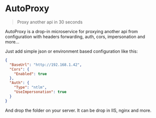 # AutoProxy
> Proxy another api in 30 seconds

AutoProxy is a drop-in microservice for proxying another api from configuration with headers forwarding, auth, cors, impersonation and more...

Just add simple json or environment based configuration like this:
```json
{
  "BaseUrl": "http://192.168.1.42",
  "Cors": {
    "Enabled": true
  },
  "Auth": {
    "Type": "ntlm",
    "UseImpersonation": true
  }
}
```
 And drop the folder on your server. It can be drop in IIS, nginx and more.
